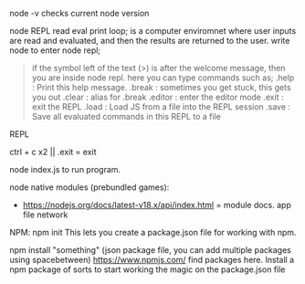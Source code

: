 node -v
checks current node version

node REPL
read eval print loop; is a computer enviromnet where user inputs are read and evaluated, and then the results are returned to the user.
write node to enter node repl;

> if the symbol left of the text (>) is after the welcome message, then you are inside node repl.
> here you can type commands such as;
> .help : Print this help message.
> .break : sometimes you get stuck, this gets you out
> .clear : alias for .break
> .editor : enter the editor mode
> .exit : exit the REPL
> .load : Load JS from a file into the REPL session
> .save : Save all evaluated commands in this REPL to a file

REPL

ctrl + c x2 || .exit = exit

node index.js to run program.

node native modules (prebundled games):

- https://nodejs.org/docs/latest-v18.x/api/index.html = module docs.
  app
  file
  network

NPM:
npm init
This lets you create a package.json file for working with npm.

npm install "something" (json package file, you can add multiple packages using spacebetween)
https://www.npmjs.com/ find packages here.
Install a npm package of sorts to start working the magic on the package.json file
